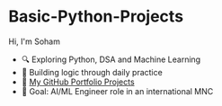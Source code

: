 # Basic-Python-Projects
Hi, I'm Soham
- 🔍 Exploring Python, DSA and Machine Learning
- 🧠 Building logic through daily practice
- 📁 [My GitHub Portfolio Projects](https://github.com/Soham68890)
- 🎯 Goal: AI/ML Engineer role in an international MNC

